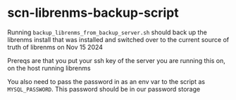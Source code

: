 # scn-librenms-backup-script

Running `backup_librenms_from_backup_server.sh` should back up the librenms install that was installed and switched over to the current source of truth of librenms on Nov 15 2024

Prereqs are that you put your ssh key of the server you are running this on, on the host running librenms

You also need to pass the password in as an env var to the script as `MYSQL_PASSWORD`. This password should be in our password storage
